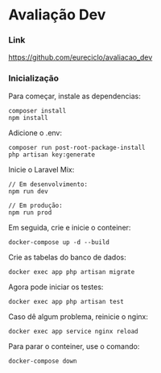 # Avaliação Dev

### Link
<https://github.com/eureciclo/avaliacao_dev>

### Inicialização

Para começar, instale as dependencias:
```
composer install
npm install
```

Adicione o .env:
```
composer run post-root-package-install
php artisan key:generate
```

Inicie o Laravel Mix:
```
// Em desenvolvimento:
npm run dev

// Em produção:
npm run prod
```

Em seguida, crie e inicie o conteiner:
```
docker-compose up -d --build
```

Crie as tabelas do banco de dados:
```
docker exec app php artisan migrate
```

Agora pode iniciar os testes:
```
docker exec app php artisan test
```

Caso dê algum problema, reinicie o nginx:
```
docker exec app service nginx reload
```

Para parar o conteiner, use o comando:
```
docker-compose down
```

